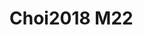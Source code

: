<a name="material" />

# Choi2018 M22
<script type="application/ld+json">
  {
    "@context": "https://schema.org/",
    "@type": "ChemicalSubstance",
    "http://purl.org/dc/terms/conformsTo":
      {
        "@type": "CreativeWork",
        "@id": "https://bioschemas.org/profiles/ChemicalSubstance/0.4-RELEASE/"
      },
    "@id": "https://egonw.github.io/nanowiki/nanowiki533.html#material",
    "name": "Choi2018 M22",
    "sameAs: "http://127.0.0.1/mediawiki/index.php/Special:URIResolver/Choi2018_M22"
  }
</script>

